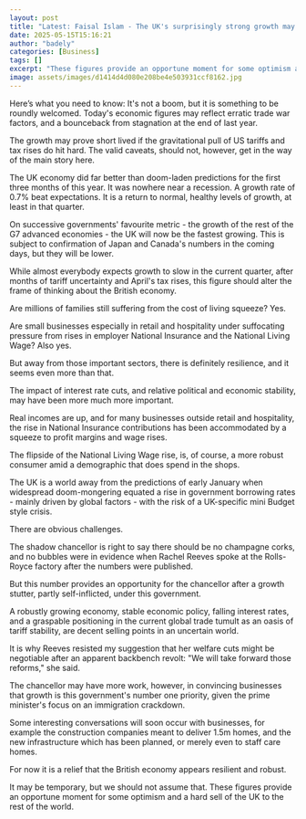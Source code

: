 ```yaml
---
layout: post
title: "Latest: Faisal Islam - The UK's surprisingly strong growth may not be temporary"
date: 2025-05-15T15:16:21
author: "badely"
categories: [Business]
tags: []
excerpt: "These figures provide an opportune moment for some optimism and a hard sell of the UK to the rest of the world."
image: assets/images/d1414d4d080e208be4e503931ccf8162.jpg
---
```


Here’s what you need to know: It's not a boom, but it is something to be roundly welcomed. Today's economic figures may reflect erratic trade war factors, and a bounceback from stagnation at the end of last year. 

The growth may prove short lived if the gravitational pull of US tariffs and tax rises do hit hard. The valid caveats, should not, however, get in the way of the main story here. 

The UK economy did far better than doom-laden predictions for the first three months of this year. It was nowhere near a recession. A growth rate of 0.7% beat expectations. It is a return to normal, healthy levels of growth, at least in that quarter. 

On successive governments' favourite metric - the growth of the rest of the G7 advanced economies - the UK will now be the fastest growing. This is subject to confirmation of Japan and Canada's numbers in the coming days, but they will be lower.

While almost everybody expects growth to slow in the current quarter, after months of tariff uncertainty and April's tax rises, this figure should alter the frame of thinking about the British economy. 

Are millions of families still suffering from the cost of living squeeze? Yes. 

Are small businesses especially in retail and hospitality under suffocating pressure from rises in employer National Insurance and the National Living Wage? Also yes. 

But away from those important sectors, there is definitely resilience, and it seems even more than that. 

The impact of interest rate cuts, and relative political and economic stability, may have been more much more important. 

Real incomes are up, and for many businesses outside retail and hospitality, the rise in National Insurance contributions has been accommodated by a squeeze to profit margins and wage rises. 

The flipside of the National Living Wage rise, is, of course, a more robust consumer amid a demographic that does spend in the shops.

The UK is a world away from the predictions of early January when widespread doom-mongering equated a rise in government borrowing rates - mainly driven by global factors - with the risk of a UK-specific mini Budget style crisis.

There are obvious challenges. 

The shadow chancellor is right to say there should  be no champagne corks, and no bubbles were in evidence when Rachel Reeves spoke at the Rolls-Royce factory after the numbers were published.

But this number provides an opportunity for the chancellor after a growth stutter, partly self-inflicted, under this government. 

A robustly growing economy, stable economic policy, falling interest rates, and a graspable positioning in the current global trade tumult as an oasis of tariff stability, are decent selling points in an uncertain world. 

It is why Reeves resisted my suggestion that her welfare cuts might be negotiable after an apparent backbench revolt: "We will take forward those reforms," she said.

The chancellor may have more work, however, in convincing businesses that growth is this government's number one priority, given the prime minister's focus on an immigration crackdown. 

Some interesting conversations will soon occur with businesses, for example the construction companies meant to deliver 1.5m homes, and the new infrastructure which has been planned, or merely even to staff care homes.

For now it is a relief that the British economy appears resilient and robust. 

It may be temporary, but we should not assume that. These figures provide an opportune moment for some optimism and a hard sell of the UK to the rest of the world.

